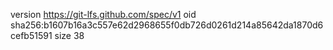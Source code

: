 version https://git-lfs.github.com/spec/v1
oid sha256:b1607b16a3c557e62d2968655f0db726d0261d214a85642da1870d6cefb51591
size 38
